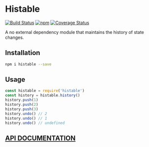 # Histable

[![Build Status][travis-svg]][travis]
[![npm][npm-svg]][npm]
[![Coverage Status][coveralls-svg]][coveralls]


[travis-svg]: https://travis-ci.org/tusharmath/histable.svg?branch=master
[travis]: https://travis-ci.org/tusharmath/histable
[npm-svg]: https://img.shields.io/npm/v/histable.svg
[npm]: https://www.npmjs.com/package/histable
[coveralls]: https://coveralls.io/github/tusharmath/histable?branch=master
[coveralls-svg]: https://coveralls.io/repos/github/tusharmath/histable/badge.svg?branch=master


A no external dependency module that maintains the history of state changes.

## Installation

```bash
npm i histable --save
```

## Usage

```javascript
const histable = require('histable')
const history = histable.history()
history.push(1)
history.push(2)
history.push(3)
history.undo() // 2
history.undo() // 1
history.undo() // undefined
```

## [API DOCUMENTATION](DOCUMENTATION.md)
